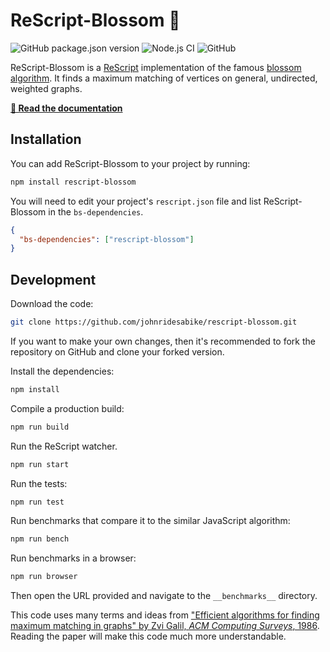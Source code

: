 # ReScript-Blossom 🌺

![GitHub package.json version](https://img.shields.io/github/package-json/v/johnridesabike/rescript-blossom)
![Node.js CI](https://github.com/johnridesabike/rescript-blossom/workflows/Node.js%20CI/badge.svg)
![GitHub](https://img.shields.io/github/license/johnridesabike/rescript-blossom)

ReScript-Blossom is a [ReScript](https://rescript-lang.org/) implementation of the
famous [blossom algorithm](https://en.wikipedia.org/wiki/Blossom_algorithm). It
finds a maximum matching of vertices on general, undirected, weighted graphs.

**[📖 Read the documentation](https://johnridesa.bike/rescript-blossom/)**

## Installation

You can add ReScript-Blossom to your project by running:

```sh
npm install rescript-blossom
```

You will need to edit your project's `rescript.json` file and list
ReScript-Blossom in the `bs-dependencies`.

```json
{
  "bs-dependencies": ["rescript-blossom"]
}
```

## Development

Download the code:

```sh
git clone https://github.com/johnridesabike/rescript-blossom.git
```

If you want to make your own changes, then it's recommended to fork the
repository on GitHub and clone your forked version.

Install the dependencies:

```sh
npm install
```

Compile a production build:

```sh
npm run build
```

Run the ReScript watcher.

```sh
npm run start
```

Run the tests:

```sh
npm run test
```

Run benchmarks that compare it to the similar JavaScript algorithm:

```sh
npm run bench
```

Run benchmarks in a browser:

```sh
npm run browser
```

Then open the URL provided and navigate to the `__benchmarks__` directory.

This code uses many terms and ideas from
["Efficient algorithms for finding maximum matching in graphs" by Zvi Galil, _ACM Computing Surveys_, 1986](https://doi.org/10.1145/6462.6502).
Reading the paper will make this code much more understandable.
